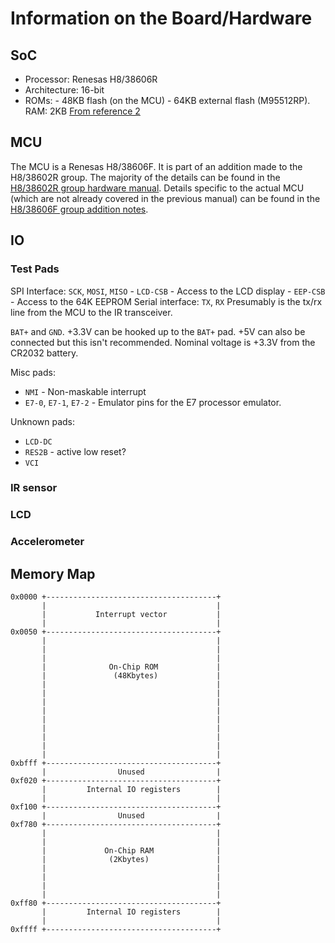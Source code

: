 # Information on the Board/Hardware

## SoC
- Processor: Renesas H8/38606R
- Architecture: 16-bit
- ROMs:
       - 48KB flash (on the MCU)
       - 64KB external flash (M95512RP).
RAM: 2KB
[From reference 2](../README.md#references)

## MCU
The MCU is a Renesas H8/38606F.
It is part of an addition made to the H8/38602R group.
The majority of the details can be found in the [H8/38602R group hardware manual](https://www.alldatasheet.com/datasheet-pdf/pdf/249752/RENESAS/H838600R.html?).
Details specific to the actual MCU (which are not already covered in the previous manual) can be found in the [H8/38606F group addition notes](https://www.renesas.com/br/ja/doc/products/mpumcu/tu/001/tnh8a414ae.pdf).


## IO

### Test Pads
SPI Interface: `SCK`, `MOSI`, `MISO`
       - `LCD-CSB` - Access to the LCD display
       - `EEP-CSB` - Access to the 64K EEPROM
Serial interface: `TX`, `RX`
Presumably is the tx/rx line from the MCU to the IR transceiver.

`BAT+` and `GND`.
+3.3V can be hooked up to the `BAT+` pad.
+5V can also be connected but this isn't recommended.
Nominal voltage is +3.3V from the CR2032 battery.

Misc pads:
- `NMI` - Non-maskable interrupt
- `E7-0`, `E7-1`, `E7-2` - Emulator pins for the E7 processor emulator.

Unknown pads:
- `LCD-DC`
- `RES2B` - active low reset?
- `VCI`

### IR sensor

### LCD 

### Accelerometer

## Memory Map
```
0x0000 +--------------------------------------+
       |                                      |
       |           Interrupt vector           |
       |                                      |
0x0050 +--------------------------------------+
       |                                      |
       |                                      |
       |                                      |
       |              On-Chip ROM             |
       |               (48Kbytes)             |
       |                                      |
       |                                      |
       |                                      |
       |                                      |
       |                                      |
       |                                      |
       |                                      |
       |                                      |
       |                                      |
0xbfff +--------------------------------------+
       |                Unused                |
0xf020 +--------------------------------------+
       |         Internal IO registers        |
       |                                      |
0xf100 +--------------------------------------+
       |                Unused                |
0xf780 +--------------------------------------+
       |                                      |
       |                                      |
       |             On-Chip RAM              |
       |              (2Kbytes)               |
       |                                      |
       |                                      |
       |                                      |
       |                                      |
0xff80 +--------------------------------------+
       |         Internal IO registers        |
       |                                      |
0xffff +--------------------------------------+
```
